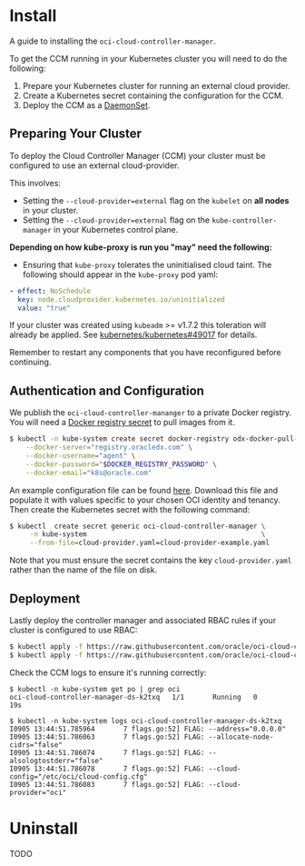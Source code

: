 # Install

A guide to installing the `oci-cloud-controller-manager`.

To get the CCM running in your Kubernetes cluster you will need to do the
following:

 1. Prepare your Kubernetes cluster for running an external cloud provider.
 2. Create a Kubernetes secret containing the configuration for the CCM.
 3. Deploy the CCM as a [DaemonSet][1].

## Preparing Your Cluster

To deploy the Cloud Controller Manager (CCM) your cluster must be configured to
use an external cloud-provider.

This involves:
 - Setting the `--cloud-provider=external` flag on the `kubelet` on **all
   nodes** in your cluster.
 - Setting the `--cloud-provider=external` flag on the `kube-controller-manager`
   in your Kubernetes control plane.

**Depending on how kube-proxy is run you "may" need the following:**

- Ensuring that `kube-proxy` tolerates the uninitialised cloud taint. The
  following should appear in the `kube-proxy` pod yaml:

```yaml
- effect: NoSchedule
  key: node.cloudprovider.kubernetes.io/uninitialized
  value: "true"
```

If your cluster was created using `kubeadm` >= v1.7.2 this toleration will
already be applied. See [kubernetes/kubernetes#49017][2] for details.

Remember to restart any components that you have reconfigured before continuing.

## Authentication and Configuration

We publish the `oci-cloud-controller-mananger` to a private Docker registry. You
will need a [Docker registry secret][4] to pull images from it.

```bash
$ kubectl -n kube-system create secret docker-registry odx-docker-pull-secret \
    --docker-server="registry.oracledx.com" \
    --docker-username="agent" \
    --docker-password="$DOCKER_REGISTRY_PASSWORD" \
    --docker-email="k8s@oracle.com"
```

An example configuration file can be found [here][3]. Download this file and
populate it with values specific to your chosen OCI identity and tenancy.
Then create the Kubernetes secret with the following command:

```bash
$ kubectl  create secret generic oci-cloud-controller-manager \
     -n kube-system                                           \
     --from-file=cloud-provider.yaml=cloud-provider-example.yaml
```

Note that you must ensure the secret contains the key `cloud-provider.yaml`
rather than the name of the file on disk.

## Deployment

Lastly deploy the controller manager and associated RBAC rules if your cluster
is configured to use RBAC:

```bash
$ kubectl apply -f https://raw.githubusercontent.com/oracle/oci-cloud-controller-manager/master/manifests/oci-cloud-controller-manager.yaml
$ kubectl apply -f https://raw.githubusercontent.com/oracle/oci-cloud-controller-manager/master/manifests/oci-cloud-controller-manager-rbac.yaml
```

Check the CCM logs to ensure it's running correctly:

```
$ kubectl -n kube-system get po | grep oci
oci-cloud-controller-manager-ds-k2txq   1/1       Running   0          19s

$ kubectl -n kube-system logs oci-cloud-controller-manager-ds-k2txq
I0905 13:44:51.785964       7 flags.go:52] FLAG: --address="0.0.0.0"
I0905 13:44:51.786063       7 flags.go:52] FLAG: --allocate-node-cidrs="false"
I0905 13:44:51.786074       7 flags.go:52] FLAG: --alsologtostderr="false"
I0905 13:44:51.786078       7 flags.go:52] FLAG: --cloud-config="/etc/oci/cloud-config.cfg"
I0905 13:44:51.786083       7 flags.go:52] FLAG: --cloud-provider="oci"
```

# Uninstall

TODO

[1]: https://kubernetes.io/docs/concepts/workloads/controllers/daemonset/
[2]: https://github.com/kubernetes/kubernetes/pull/49017
[3]: https://github.com/oracle/oci-cloud-controller-manager/tree/master/manifests/cloud-provider-example.yaml
[4]: https://kubernetes.io/docs/concepts/containers/images/#creating-a-secret-with-a-docker-config

